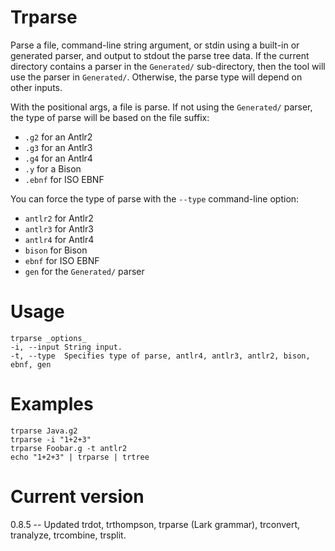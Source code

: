 # Trparse

Parse a file, command-line string argument, or stdin
using a built-in or generated parser, and output to stdout the
parse tree data. If the current directory contains a parser in
the `Generated/` sub-directory, then the tool will use the
parser in `Generated/`. Otherwise, the parse type will depend
on other inputs.

With the positional args,
a file is parse. If not using the `Generated/` parser,
the type of parse will be based on the file suffix:

* `.g2` for an Antlr2
* `.g3` for an Antlr3
* `.g4` for an Antlr4
* `.y` for a Bison
* `.ebnf` for ISO EBNF

You can force the type of parse with
the `--type` command-line option:

* `antlr2` for Antlr2
* `antlr3` for Antlr3
* `antlr4` for Antlr4
* `bison` for Bison
* `ebnf` for ISO EBNF
* `gen` for the `Generated/` parser

# Usage
    
    trparse _options_
    -i, --input String input.
    -t, --type  Specifies type of parse, antlr4, antlr3, antlr2, bison, ebnf, gen 

# Examples

    trparse Java.g2
    trparse -i "1+2+3"
    trparse Foobar.g -t antlr2
    echo "1+2+3" | trparse | trtree

# Current version

0.8.5 -- Updated trdot, trthompson, trparse (Lark grammar), trconvert, tranalyze, trcombine, trsplit.
